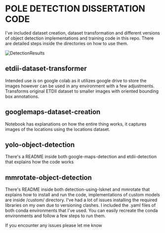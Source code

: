 # POLE DETECTION DISSERTATION CODE
I've included dataset creation, dataset transformation and different versions of object detection implementations and training code in this repo. There are detailed steps inside the directories on how to use them. 

![DetectionResults](Detection%20Results.png)


## etdii-dataset-transformer
Intended use is on google colab as it utilizes google drive to store the images however can be used in any environment with a few adjustments. Transforms original ETDII dataset to smaller images with oriented bounding box annotations. 
## googlemaps-dataset-creation
Notebook has explanations on how the entire thing works, it captures images of the locations using the locations dataset. 
## yolo-object-detection
There's a README inside both google-maps-detection and etdii-detection that explains how the code works

## mmrotate-object-detection
There's README inside both detection-using-lsknet and mmrotate that explains how to install and run the code, implementations of custom models are inside /custom/ directory. I've had a lot of issues installing the required libraries on my own due to versioning clashes. I included the .yaml files of both conda environments that I've used. You can easily recreate the conda environments and follow a few steps to run them. 

If you encounter any issues please let me know

